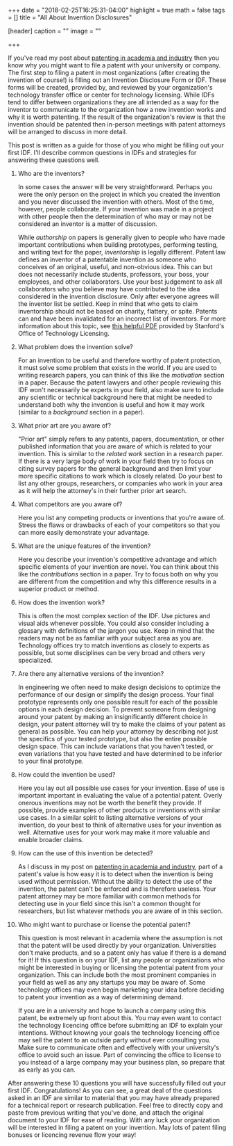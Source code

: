 +++
date = "2018-02-25T16:25:31-04:00"
highlight = true
math = false
tags = []
title = "All About Invention Disclosures"

[header]
  caption = ""
  image = ""

+++

If you've read my post about
[patenting in academia and industry](http://www.markbuckler.com/post/patenting/)
then you know why you might want to file a patent with your university or
company. The first step to filing a patent in most organizations (after creating
the invention of course!) is filling out an Invention Disclosure Form or IDF.
These forms will be created, provided by, and reviewed by your organization's
technology transfer office or center for technology licensing. While IDFs tend
to differ between organizations they are all intended as a way for the inventor
to communicate to the organization how a new invention works and why it is
worth patenting. If the result of the organization's review is that the
invention should be patented then in-person meetings with patent attorneys will
be arranged to discuss in more detail.

This post is written as a guide for those of you who might be filling out your
first IDF. I'll describe common questions in IDFs and strategies for
answering these questions well.

1. Who are the inventors?

	In some cases the answer will be very straightforward. Perhaps you were the
only person on the project in which you created the invention and you never
discussed the invention with others. Most of the time, however, people
collaborate. If your invention was made in a project with other people then the
determination of who may or may not be considered an inventor is a matter of
discussion.

	While *authorship* on papers is generally given to people who have made
important contributions when building prototypes, performing testing, and
writing text for the paper, *inventorship* is legally different. Patent law
defines an inventor of a patentable invention as someone who conceives of an
original, useful, and non-obvious idea. This can but does not necessarily
include students, professors, your boss, your employees, and other
collaborators. Use your best judgement to ask all collaborators who you believe
may have contributed to the idea considered in the invention disclosure. Only
after everyone agrees will the inventor list be settled. Keep in mind that who
gets to claim inventorship should not be based on charity, flattery, or spite.
Patents can and have been invalidated for an incorrect list of inventors. For
more information about this topic, see
[this helpful PDF](https://otl.stanford.edu/documents/who_is_inv.pdf)
provided by Stanford's Office of Technology Licensing.

2. What problem does the invention solve?

	For an invention to be useful and therefore worthy of patent protection, it
must solve some problem that exists in the world. If you are used to writing
research papers, you can think of this like the *motivation* section in a
paper. Because the patent lawyers and other people reviewing this IDF won't
necessarily be experts in your field, also make sure to include any scientific
or technical background here that might be needed to understand both why the
invention is useful and how it may work (similar to a *background* section in a
paper).

3. What prior art are you aware of?

	"Prior art" simply refers to any patents, papers, documentation, or other
published information that you are aware of which is related to your invention.
This is similar to the *related work* section in a research paper. If there is a
very large body of work in your field then try to focus on citing survey papers
for the general background and then limit your more specific citations to work
which is closely related. Do your best to list any other groups, researchers, or
companies who work in your area as it will help the attorney's in their further
prior art search.

4. What competitors are you aware of?

	Here you list any competing products or inventions that you're aware of.
Stress the flaws or drawbacks of each of your competitors so that you can more
easily demonstrate your advantage.

5. What are the unique features of the invention?

	Here you describe your invention's competitive advantage and which
specific elements of your invention are novel. You can think about this like the
*contributions* section in a paper. Try to focus both on why you are different
from the competition and why this difference results in a superior product or
method.

6. How does the invention work?

	This is often the most complex section of the IDF. Use pictures and visual
aids whenever possible. You could also consider including a glossary with
definitions of the jargon you use. Keep in mind that the readers may not be as
familiar with your subject area as you are. Technology offices try to match
inventions as closely to experts as possible, but some disciplines can be very
broad and others very specialized.

7. Are there any alternative versions of the invention?

	In engineering we often need to make design decisions to optimize the
performance of our design or simplify the design process. Your final prototype
represents only one possible result for each of the possible options in each
design decision. To prevent someone from designing around your patent by
making an insignificantly different choice in design, your patent attorney will
try to make the claims of your patent as general as possible. You can help your
attorney by describing not just the specifics of your tested prototype, but also
the entire possible design space. This can include variations that you haven't
tested, or even variations that you have tested and have determined to be
inferior to your final prototype.

8. How could the invention be used?

	Here you lay out all possible use cases for your invention. Ease of use is
important important in evaluating the value of a potential patent. Overly
onerous inventions may not be worth the benefit they provide. If possible,
provide examples of other products or inventions with similar use cases. In a
similar spirit to listing alternative versions of your invention, do your best
to think of alternative uses for your invention as well. Alternative uses for
your work may make it more valuable and enable broader claims.

9. How can the use of this invention be detected?

	As I discuss in my post on
[patenting in academia and industry](http://www.markbuckler.com/post/patenting/),
part of a patent's value is how easy it is to detect when the invention is
being used without permission. Without the ability to detect the use of the
invention, the patent can't be enforced and is therefore useless. Your patent
attorney may be more familiar with common methods for detecting use in your
field since this isn't a common thought for researchers, but list whatever
methods you are aware of in this section.

10. Who might want to purchase or license the potential patent?

	This question is most relevant in academia where the assumption is not that
the patent will be used directly by your organization. Universities don't make
products, and so a patent only has value if there is a demand for it! If this
question is on your IDF, list any people or organizations who might be
interested in buying or licensing the potential patent from your organization.
This can include both the most prominent companies in your field as well as any
any startups you may be aware of. Some technology offices may even begin
marketing your idea before deciding to patent your invention as a way of
determining demand.

	If you are in a university and hope to launch a company using this patent,
be extremely up front about this. You may even want to contact the technology
licencing office before submitting an IDF to explain your intentions. Without
knowing your goals the technology licencing office may sell the patent to an
outside party without ever consulting you. Make sure to communicate often and
effectively with your university's office to avoid such an issue. Part of
convincing the office to license to you instead of a large company may your
business plan, so prepare that as early as you can.

After answering these 10 questions you will have successfully filled out your
first IDF. Congratulations!  As you can see, a great deal of the questions asked
in an IDF are similar to material that you may have already prepared for a
technical report or research publication. Feel free to directly copy and paste
from previous writing that you've done, and attach the original document to your
IDF for ease of reading. With any luck your organization will be interested in
filing a patent on your invention. May lots of patent filing bonuses or
licencing revenue flow your way!

